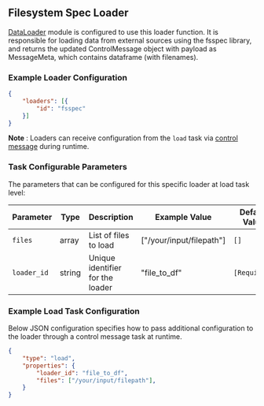 <!--
SPDX-FileCopyrightText: Copyright (c) 2022-2024, NVIDIA CORPORATION & AFFILIATES. All rights reserved.
SPDX-License-Identifier: Apache-2.0

Licensed under the Apache License, Version 2.0 (the "License");
you may not use this file except in compliance with the License.
You may obtain a copy of the License at

http://www.apache.org/licenses/LICENSE-2.0

Unless required by applicable law or agreed to in writing, software
distributed under the License is distributed on an "AS IS" BASIS,
WITHOUT WARRANTIES OR CONDITIONS OF ANY KIND, either express or implied.
See the License for the specific language governing permissions and
limitations under the License.
-->

## Filesystem Spec Loader

[DataLoader](../../modules/core/data_loader.md) module is configured to use this loader function. It is responsible for loading data from external sources using the fsspec library, and returns the updated ControlMessage object with payload as MessageMeta, which contains dataframe (with filenames).


### Example Loader Configuration

```json
{
	"loaders": [{
		"id": "fsspec"
	}]
}
```

**Note** :  Loaders can receive configuration from the `load` task via [control message](../../developer_guide/guides/9_control_messages.md) during runtime.

### Task Configurable Parameters

The parameters that can be configured for this specific loader at load task level:

| Parameter          | Type       | Description                      | Example Value                     | Default Value  |
| ------------------ | ---------- | -------------------------------- | --------------------------------- | -------------- |
| `files`            | array      | List of files to load            | ["/your/input/filepath"]      	 | `[]`           |
| `loader_id`        | string     | Unique identifier for the loader | "file_to_df"                      | `[Required]`   |




### Example Load Task Configuration

Below JSON configuration specifies how to pass additional configuration to the loader through a control message task at runtime.

```json
{
	"type": "load",
	"properties": {
		"loader_id": "file_to_df",
		"files": ["/your/input/filepath"],
	}
}
```
